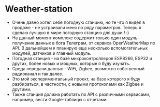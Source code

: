 # Weather-station
- Очень давно хотел себе погодную станцию, но те что я видел в продаже - не устраивали меня по ряду параметров. Теперь я сделаю лучшую в мире погодную станцию для души ! :)
- На данный момент комплекс содержит только один модуль - получение данных в бота Телеграм, от сервиса OpenWeatherMap по API. В дальнейшем я планирую еще несколько вспомогательных модулей, датчиков и главный модуль.
- Погодная станция - на базе микроконтроллеров ESP8266, ESP32 и других, более новых и мощных, которые я буду изучать.
- Среда передачи данных - WiFi, Zigbee, возможно собственный радиоканал и так далее.
- Это мой экспериментальный проект, на базе которого я буду разбираться, в частности, с новыми протоколами как Zigbee и другими. 
- Также станция должна работать по API с различными сервисами, например, вести Google-таблицы с отчетами.

